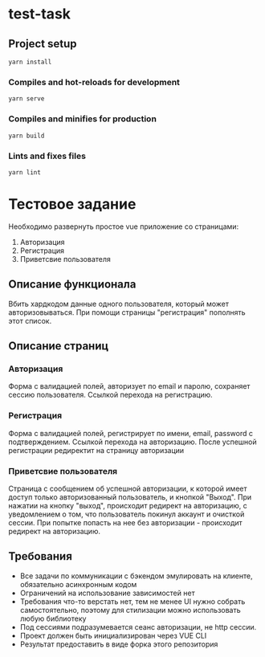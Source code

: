 # test-task

## Project setup
```
yarn install
```

### Compiles and hot-reloads for development
```
yarn serve
```

### Compiles and minifies for production
```
yarn build
```

### Lints and fixes files
```
yarn lint
```

# Тестовое задание
Необходимо развернуть простое vue приложение со страницами:
1. Авторизация
2. Регистрация
3. Приветсвие пользователя

## Описание функционала
Вбить хардкодом данные одного пользователя, который может авторизовываться. При помощи страницы "регистрация" пополнять этот список.

## Описание страниц
### Авторизация
Форма с валидацией полей, авторизует по email и паролю, сохраняет сессию пользователя.
Ссылкой перехода на регистрацию.

### Регистрация
Форма с валидацией полей, регистрирует по имени, email, password с подтверждением.
Ссылкой перехода на авторизацию.
После успешной регистрации редиректит на страницу авторизации

### Приветсвие пользователя
Страница с сообщением об успешной авторизации, к которой имеет доступ только авторизованный пользователь, и кнопкой "Выход". 
При нажатии на кнопку "выход", происходит редирект на авторизацию, c уведомлением о том, что пользователь покинул аккаунт и очисткой сессии.
При попытке попасть на нее без авторизации - происходит редирект на авторизацию.

## Требования
- Все задачи по коммуникации с бэкендом эмулировать на клиенте, обязательно асинхронным кодом
- Ограничений на использование зависимостей нет
- Требования что-то верстать нет, тем не менее UI нужно собрать самостоятельно, поэтому для стилизации можно использовать любую библиотеку
- Под сессиями подразумевается сеанс авторизации, не http сессии.
- Проект должен быть инициализирован через VUE CLI
- Результат предоставить в виде форка этого репозитория


